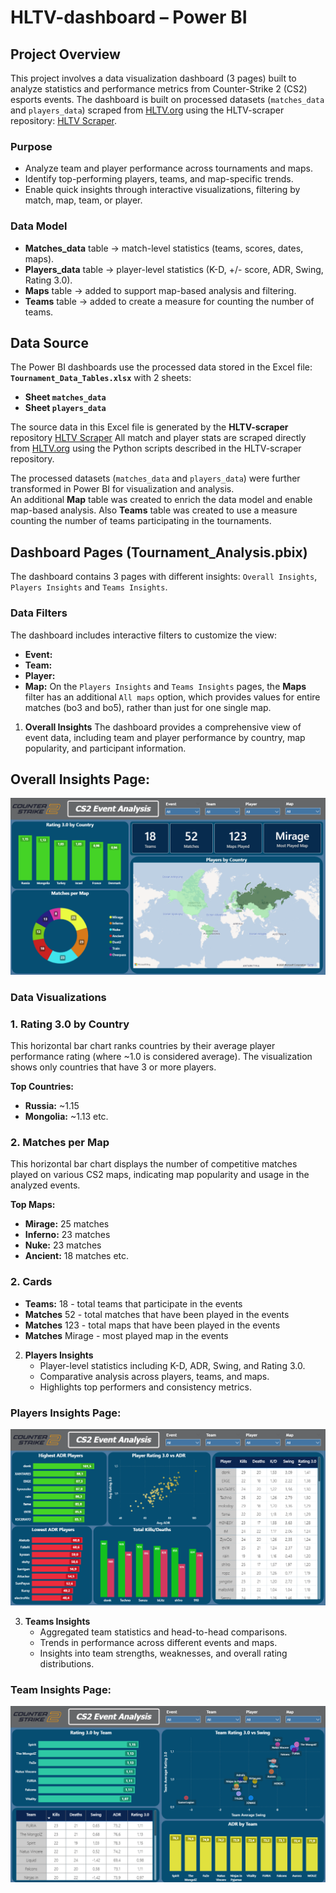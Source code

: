 # HLTV-dashboard – Power BI 
## Project Overview 

This project involves a data visualization dashboard (3 pages) built to analyze statistics and performance metrics from Counter-Strike 2 (CS2) esports events.
The dashboard is built on processed datasets (`matches_data` and `players_data`) scraped from [HLTV.org](https://www.hltv.org) using the HLTV-scraper repository: [HLTV Scraper](https://github.com/M4teusz00/HLTV-scraper).

### Purpose
- Analyze team and player performance across tournaments and maps.
- Identify top-performing players, teams, and map-specific trends.
- Enable quick insights through interactive visualizations, filtering by match, map, team, or player.

### Data Model
- **Matches_data** table → match-level statistics (teams, scores, dates, maps).  
- **Players_data** table → player-level statistics (K-D, +/- score, ADR, Swing, Rating 3.0).  
- **Maps** table → added to support map-based analysis and filtering.
- **Teams** table → added to create a measure for counting the number of teams.

## Data Source

The Power BI dashboards use the processed data stored in the Excel file: **`Tournament_Data_Tables.xlsx`** with 2 sheets:
- **Sheet `matches_data`** 
- **Sheet `players_data`** 

The source data in this Excel file is generated by the **HLTV-scraper** repository [HLTV Scraper](https://github.com/M4teusz00/HLTV-scraper) 
All match and player stats are scraped directly from [HLTV.org](https://www.hltv.org) using the Python scripts described in the HLTV-scraper repository.

The processed datasets (`matches_data` and `players_data`) were further transformed in Power BI for visualization and analysis.  
An additional **Map** table was created to enrich the data model and enable map-based analysis. Also **Teams** table was created to use a measure counting the number of teams participating in the tournaments.

## Dashboard Pages (Tournament_Analysis.pbix)
The dashboard contains 3 pages with different insights: `Overall Insights`, `Players Insights` and `Teams Insights`.

### Data Filters
The dashboard includes interactive filters to customize the view:
*   **Event:** 
*   **Team:** 
*   **Player:** 
*   **Map:**
On the `Players Insights` and `Teams Insights` pages, the **Maps** filter has an additional `All maps` option, which provides values for entire matches (bo3 and bo5), rather than just for one single map.

1. **Overall Insights**
The dashboard provides a comprehensive view of event data, including team and player performance by country, map popularity, and participant information.

## Overall Insights Page:
![Sample Excel Screenshot](https://github.com/M4teusz00/HLTV-dashboard/blob/a41254e078649777a89059bd152f5f53c04e317d/Overall_Insights.png)

### Data Visualizations


### 1. Rating 3.0 by Country
This horizontal bar chart ranks countries by their average player performance rating (where ~1.0 is considered average). The visualization shows only countries that have 3 or more players.

**Top Countries:**
*   **Russia:** ~1.15
*   **Mongolia:** ~1.13
etc.

### 2. Matches per Map
This horizontal bar chart displays the number of competitive matches played on various CS2 maps, indicating map popularity and usage in the analyzed events.

**Top Maps:**
*   **Mirage:** 25 matches
*   **Inferno:** 23 matches
*   **Nuke:** 23 matches
*   **Ancient:** 18 matches
etc.

### 2. Cards
*   **Teams:** 18 - total teams that participate in the events
*   **Matches** 52 - total matches that have been played in the events
*   **Matches** 123 - total maps that have been played in the events
*   **Matches** Mirage - most played map in the events



2. **Players Insights**
   - Player-level statistics including K-D, ADR, Swing, and Rating 3.0.
   - Comparative analysis across players, teams, and maps.
   - Highlights top performers and consistency metrics.
     
### Players Insights Page:
![Sample Excel Screenshot](https://github.com/M4teusz00/HLTV-dashboard/blob/a41254e078649777a89059bd152f5f53c04e317d/Players_Insights.png)

3. **Teams Insights**
   - Aggregated team statistics and head-to-head comparisons.
   - Trends in performance across different events and maps.
   - Insights into team strengths, weaknesses, and overall rating distributions.
     
### Team Insights Page:
![Sample Excel Screenshot](https://github.com/M4teusz00/HLTV-dashboard/blob/a41254e078649777a89059bd152f5f53c04e317d/Teams_Insights.png)




